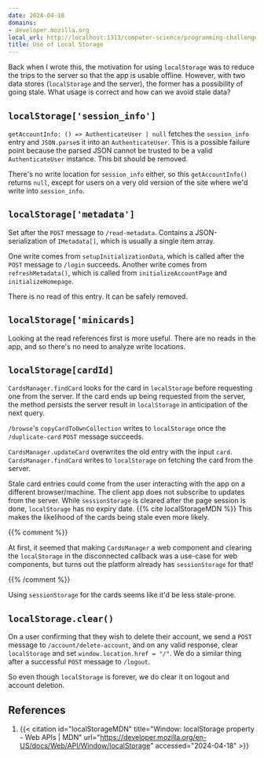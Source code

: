 ```yaml
---
date: 2024-04-18
domains:
- developer.mozilla.org
local_url: http://localhost:1313/computer-science/programming-challenges/flashcards-app/use-of-local-storage/
title: Use of Local Storage
---
```


Back when I wrote this, the motivation for using `localStorage` was to
reduce the trips to the server so that the app is usable offline.
However, with two data stores (`localStorage` and the server), the
former has a possibility of going stale. What usage is correct and how
can we avoid stale data?

## `localStorage['session_info']`

`getAccountInfo: () => AuthenticateUser | null` fetches the
`session_info` entry and `JSON.parse`s it into an `AuthenticateUser`.
This is a possible failure point because the parsed JSON cannot be
trusted to be a valid `AuthenticateUser` instance. This bit should be
removed.

There's no write location for `session_info` either, so this
`getAccountInfo()` returns `null`, except for users on a very old
version of the site where we'd write into `session_info`.

## `localStorage['metadata']`

Set after the `POST` message to `/read-metadata`. Contains a
JSON-serialization of `IMetadata[]`, which is usually a single item
array.

One write comes from `setupInitializationData`, which is called after
the `POST` message to `/login` succeeds. Another write comes from
`refreshMetadata()`, which is called from `initializeAccountPage` and
`initializeHomepage`.

There is no read of this entry. It can be safely removed.

## `localStorage['minicards]`

Looking at the read references first is more useful. There are no reads
in the app, and so there's no need to analyze write locations.

## `localStorage[cardId]`

`CardsManager.findCard` looks for the card in `localStorage` before
requesting one from the server. If the card ends up being requested from
the server, the method persists the server result in `localStorage` in
anticipation of the next query.

`/browse`'s `copyCardToOwnCollection` writes to `localStorage` once the
`/duplicate-card` `POST` message succeeds.

`CardsManager.updateCard` overwrites the old entry with the input
`card`. `CardsManager.findCard` writes to `localStorage` on fetching the
card from the server.

Stale card entries could come from the user interacting with the app on
a different browser/machine. The client app does not subscribe to
updates from the server. While `sessionStorage` is cleared after the
page session is done, `localStorage` has no expiry date. {{% cite
localStorageMDN %}} This makes the likelihood of the cards being stale
even more likely.

{{% comment %}}

At first, it seemed that making `CardsManager` a web component and
clearing the `localStorage` in the disconnected callback was a use-case
for web components, but turns out the platform already has
`sessionStorage` for that!

{{% /comment %}}

Using `sessionStorage` for the cards seems like it'd be less
stale-prone.

## `localStorage.clear()`

On a user confirming that they wish to delete their account, we send a
`POST` message to `/account/delete-account`, and on any valid response,
clear `localStorage` and set `window.location.href = "/"`. We do a
similar thing after a successful `POST` message to `/logout`.

So even though `localStorage` is forever, we do clear it on logout and
account deletion.

## References

1. {{< citation
  id="localStorageMDN"
  title="Window: localStorage property - Web APIs | MDN"
  url="https://developer.mozilla.org/en-US/docs/Web/API/Window/localStorage"
  accessed="2024-04-18" >}}
